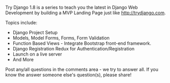 Try Django 1.8 is a series to teach you the latest in Django Web Development by building a MVP Landing Page just like http://trydjango.com. 

Topics include: 
- Django Project Setup 
- Models, Model Forms, Forms, Form Validation 
- Function Based Views - Integrate Bootstrap front-end framework. 
- Django Registration Redux for Authentication/Registration 
- Launch on a live server 
- And More 

Post any/all questions in the comments area -  we try to answer all. 
If you know the answer someone else's question(s), please share! 